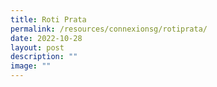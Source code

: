 ```yaml
---
title: Roti Prata
permalink: /resources/connexionsg/rotiprata/
date: 2022-10-28
layout: post
description: ""
image: ""
---
```

